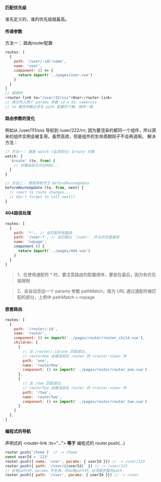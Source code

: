 #### 匹配优先级
谁先定义的，谁的优先级就最高。
#### 传递参数
方法一： 路由router配置
```js
routes: [
  {
    path: '/user/:id/:name',
    name: 'user',
    component: () => {
      return import('../pages/user.vue')
    }
  }
]
// 使用时
<router-link to="/user/32/sss">User</router-link>
// 表示传入两个 params 参数 id = 32，name=sss 
// to 属性参数必须与 path 配置的个数、顺序一致
```

#### 路由参数的变化
例如从 /user/111/sss 导航到 /user/222/rrr, 因为要渲染的都同一个组件，所以原来的组件实例会被复用，虽然高效，但是组件的生命周期钩子不会再调用。
解决方法：
```js
// 方法一： 就是 watch (监测变化) $route 对象
watch: {
  '$route' (to, from) {
    // 对路由变化作出响应...
  }
}

// 方法二： 使用导航守卫 beforeRouteUpdate
beforeRouteUpdate (to, from, next) {
  // react to route changes...
  // don't forget to call next()
}
```
#### 404路径处理
```js
routes: [
  {
    path: '*',  // 会匹配所有路径
    path: '/user-*', // 会匹配以 `/user-` 开头的任意路径
    name: 'nopage',
    component () {
      return import('../pages/404.vue')
    }
  }
]
```
> 1、在使用通配符 * 时，要注意路由的配置顺序，要放在最后，因为有优先级限制

> 2、会自动添加一个 params 参数 pathMatch，值为 URL 通过通配符被匹配的部分，上例中 pathMatch = nopage
#### 嵌套路由
```js
routes: [
  {
    path: '/router/:id',
    name: 'router',
    component: () => import('../pages/router/router_child.vue'),
    children: [
      {
        // 当 /router/:id/one 匹配成功，
        // routerOne 会被渲染在 router 的 <router-view> 中
        path: 'one',
        name: 'routerOne',
        component: () => import('../pages/router/router_one.vue')
      },
      {
        // 当 /two 匹配成功，
        // routerTwo 会被渲染在 router 的 <router-view> 中
        path: '/two',
        name: 'routerTwo',
        component: () => import('../pages/router/router_two.vue')
      }
    ]
  },
]
```
#### 编程式的导航
声明式的 \<router-link :to="...">  **等于**  编程式的 router.push(...)
```js
router.push('/home')  // -> /home
const userId = '123'
router.push({ name: 'user', params: { userId }}) // -> /user/123
router.push({ path: `/user/${userId}` }) // -> /user/123
// 在有path时，params 不生效，所以用path时，必须是完整的path
router.push({ path: '/user', params: { userId }}) // -> /user
```
